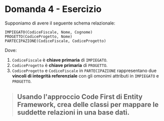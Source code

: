 # Domanda 4 - Esercizio

Supponiamo di avere il seguente schema relazionale:

    IMPIEGATO(CodiceFiscale, Nome, Cognome)
    PROGETTO(CodiceProgetto, Nome)
    PARTECIPAZIONE(CodiceFiscale, CodiceProgetto)

Dove:
1. <code>CodiceFiscale</code> è **chiave primaria** di <code>IMPIEGATO</code>.
2. <code>CodiceProgetto</code> è **chiave primaria** di <code>PROGETTO</code>.
3. <code>CodiceProgetto</code> e <code>CodiceFiscale</code> in <code>PARTECIPAZIONE</code> rappresentano due **vincoli di integrità referenziale** con gli omonimi attributi in <code>IMPIEGATO</code> e <code>PROGETTO</code>.

>## Usando l'approccio **Code First** di **Entity Framework**, crea delle classi per mappare le suddette relazioni in una base dati.